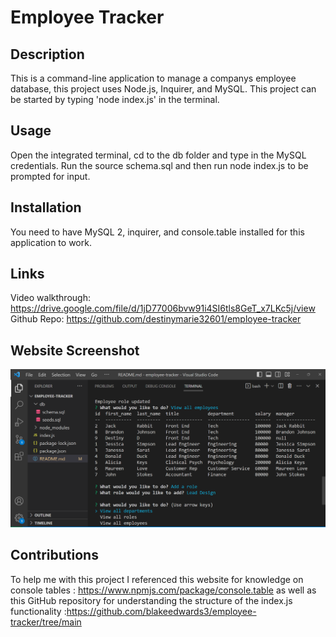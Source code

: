 # Employee Tracker

## Description
This is a command-line application to manage a companys employee database, this project uses Node.js, Inquirer, and MySQL. This project can be started by typing 'node index.js' in the terminal. 

## Usage
Open the integrated terminal, cd to the db folder and type in the MySQL credentials. Run the source schema.sql and then run node index.js to be prompted for input.

## Installation 
You need to have MySQL 2, inquirer, and console.table installed for this application to work.

## Links
Video walkthrough: https://drive.google.com/file/d/1jD77006bvw91i4SI6tls8GeT_x7LKc5j/view 
Github Repo: https://github.com/destinymarie32601/employee-tracker

## Website Screenshot
![Alt Text](./assets/screenshot1.png)

## Contributions
To help me with this project I referenced this website for knowledge on console tables : https://www.npmjs.com/package/console.table as well as this GitHub repository for understanding the structure of the index.js functionality :https://github.com/blakeedwards3/employee-tracker/tree/main 